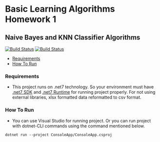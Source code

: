 # Basic Learning Algorithms Homework 1
## Naive Bayes and KNN Classifier Algorithms

[![Build Status](https://shields.io/badge/.Net_SDK-7-purple)](https://dotnet.microsoft.com/en-us/download/visual-studio-sdks)
[![Build Status](https://shields.io/badge/.Net_Runtime-7-purple)](https://dotnet.microsoft.com/en-us/download/visual-studio-sdks)

- [Requirements](#requirements)
- [How To Run](#how-to-run)

### Requirements

- This project runs on .net7 technology. So your environment must have [.net7 SDK](https://dotnet.microsoft.com/en-us/download/visual-studio-sdks) and [.net7 Runtime](https://dotnet.microsoft.com/en-us/download/visual-studio-sdks) for running project properly. For not using external libraries, xlsx formatted data reformatted to csv format.

### How To Run

- You can use Visual Studio for running project. Or you can run project with dotnet-CLI commands using the command mentioned below.

```shell
dotnet run --project ConsoleApp/ConsoleApp.csproj
```
